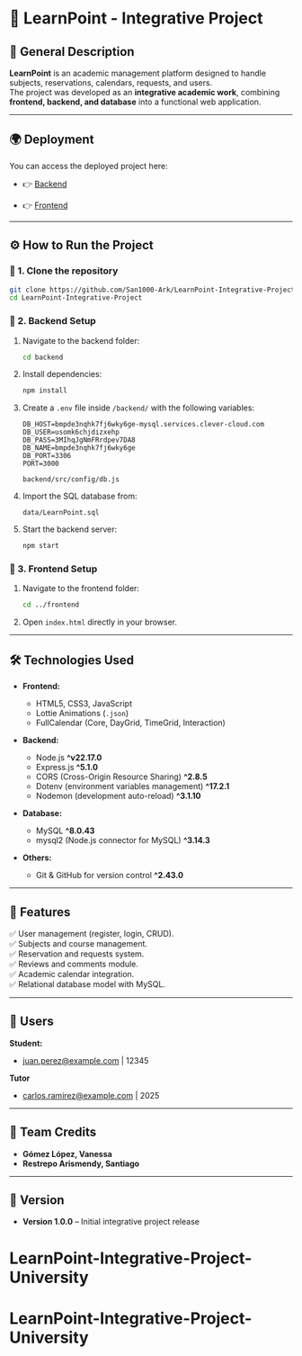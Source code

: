 # 📘 LearnPoint - Integrative Project

## 📌 General Description  
**LearnPoint** is an academic management platform designed to handle subjects, reservations, calendars, requests, and users.  
The project was developed as an **integrative academic work**, combining **frontend, backend, and database** into a functional web application.  

---

## 🌍 Deployment  

You can access the deployed project here:  
- 👉 [Backend](https://backend-1-x71e.onrender.com) 

- 👉 [Frontend](https://frontend-zbgc.onrender.com) 
---

## ⚙️ How to Run the Project  

### 🔹 1. Clone the repository  
```bash
git clone https://github.com/San1000-Ark/LearnPoint-Integrative-Project-.git
cd LearnPoint-Integrative-Project
```

### 🔹 2. Backend Setup  
1. Navigate to the backend folder:  
   ```bash
   cd backend
   ```
2. Install dependencies:  
   ```bash
   npm install
   ```
3. Create a `.env` file inside `/backend/` with the following variables:  
   ```env
   DB_HOST=bmpde3nqhk7fj6wky6ge-mysql.services.clever-cloud.com
   DB_USER=usomk6chjdizxehp
   DB_PASS=3MIhqJgNmFRrdpev7DA8
   DB_NAME=bmpde3nqhk7fj6wky6ge
   DB_PORT=3306
   PORT=3000
   ```
   ```
   backend/src/config/db.js
   ```
4. Import the SQL database from:  
   ```
   data/LearnPoint.sql
   ```
5. Start the backend server:  
   ```bash
   npm start
   ```

### 🔹 3. Frontend Setup  
1. Navigate to the frontend folder:  
   ```bash
   cd ../frontend
   ```
2. Open `index.html` directly in your browser.  

---

## 🛠️ Technologies Used  


- **Frontend:**  
  - HTML5, CSS3, JavaScript  
  - Lottie Animations (`.json`)  
  - FullCalendar (Core, DayGrid, TimeGrid, Interaction)  

- **Backend:**  
  - Node.js **^v22.17.0**
  - Express.js **^5.1.0**
  - CORS (Cross-Origin Resource Sharing) **^2.8.5**
  - Dotenv (environment variables management) **^17.2.1**
  - Nodemon (development auto-reload) **^3.1.10**

- **Database:**  
  - MySQL  **^8.0.43**
  - mysql2 (Node.js connector for MySQL) **^3.14.3**

- **Others:**  
  - Git & GitHub for version control **^2.43.0**

---

## 🌟 Features  

✅ User management (register, login, CRUD).  
✅ Subjects and course management.  
✅ Reservation and requests system.  
✅ Reviews and comments module.  
✅ Academic calendar integration.  
✅ Relational database model with MySQL.  

---

## 🌟 Users

**Student:** 
- juan.perez@example.com   | 12345

**Tutor** 
- carlos.ramirez@example.com | 2025

---

## 👥 Team Credits  

- **Gómez López, Vanessa**  
- **Restrepo Arismendy, Santiago**  

---

## 📌 Version  

- **Version 1.0.0** – Initial integrative project release  
# LearnPoint-Integrative-Project-University
# LearnPoint-Integrative-Project-University
